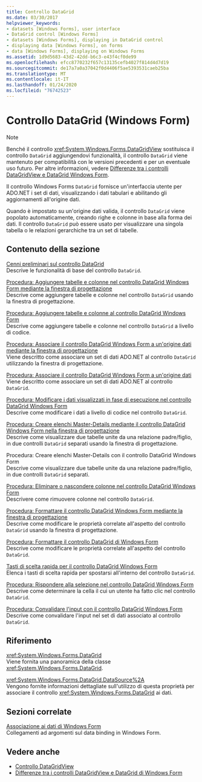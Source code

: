 ```yaml
---
title: Controllo DataGrid
ms.date: 03/30/2017
helpviewer_keywords:
- datasets [Windows Forms], user interface
- DataGrid control [Windows Forms]
- datasets [Windows Forms], displaying in DataGrid control
- displaying data [Windows Forms], on forms
- data [Windows Forms], displaying on Windows Forms
ms.assetid: 1d9d5683-43d2-42dd-b6c3-e43f4cf0de99
ms.openlocfilehash: efcc8770232f657c13135cefb4027f814d4d7d19
ms.sourcegitcommit: de17a7a0a37042f0d4406f5ae5393531caeb25ba
ms.translationtype: MT
ms.contentlocale: it-IT
ms.lasthandoff: 01/24/2020
ms.locfileid: "76742523"
---
```

# <a name="datagrid-control-windows-forms"></a>Controllo DataGrid (Windows Form)
> [!NOTE]
> Benché il controllo <xref:System.Windows.Forms.DataGridView> sostituisca il controllo `DataGrid` aggiungendovi funzionalità, il controllo `DataGrid` viene mantenuto per compatibilità con le versioni precedenti e per un eventuale uso futuro. Per altre informazioni, vedere [Differenze tra i controlli DataGridView e DataGrid Windows Form](differences-between-the-windows-forms-datagridview-and-datagrid-controls.md).  
  
 Il controllo Windows Forms `DataGrid` fornisce un'interfaccia utente per ADO.NET i set di dati, visualizzando i dati tabulari e abilitando gli aggiornamenti all'origine dati.  
  
 Quando è impostato su un'origine dati valida, il controllo `DataGrid` viene popolato automaticamente, creando righe e colonne in base alla forma dei dati. Il controllo `DataGrid` può essere usato per visualizzare una singola tabella o le relazioni gerarchiche tra un set di tabelle.  
  
## <a name="in-this-section"></a>Contenuto della sezione  
 [Cenni preliminari sul controllo DataGrid](datagrid-control-overview-windows-forms.md)  
 Descrive le funzionalità di base del controllo `DataGrid`.  
  
 [Procedura: Aggiungere tabelle e colonne nel controllo DataGrid Windows Form mediante la finestra di progettazione](add-tables-and-columns-to-wf-datagrid-control-using-the-designer.md)  
 Descrive come aggiungere tabelle e colonne nel controllo `DataGrid` usando la finestra di progettazione.  
  
 [Procedura: Aggiungere tabelle e colonne al controllo DataGrid Windows Form](how-to-add-tables-and-columns-to-the-windows-forms-datagrid-control.md)  
 Descrive come aggiungere tabelle e colonne nel controllo `DataGrid` a livello di codice.  
  
 [Procedura: Associare il controllo DataGrid Windows Form a un'origine dati mediante la finestra di progettazione](bind-wf-datagrid-control-to-a-data-source-using-the-designer.md)  
 Viene descritto come associare un set di dati ADO.NET al controllo `DataGrid` utilizzando la finestra di progettazione.  
  
 [Procedura: Associare il controllo DataGrid Windows Form a un'origine dati](how-to-bind-the-windows-forms-datagrid-control-to-a-data-source.md)  
 Viene descritto come associare un set di dati ADO.NET al controllo `DataGrid`.  
  
 [Procedura: Modificare i dati visualizzati in fase di esecuzione nel controllo DataGrid Windows Form](change-displayed-data-at-run-time-wf-datagrid-control.md)  
 Descrive come modificare i dati a livello di codice nel controllo `DataGrid`.  
  
 [Procedura: Creare elenchi Master-Details mediante il controllo DataGrid Windows Form nella finestra di progettazione](create-master-details-lists-with-wf-datagrid-control-using-the-designer.md)  
 Descrive come visualizzare due tabelle unite da una relazione padre/figlio, in due controlli `DataGrid` separati usando la finestra di progettazione.  
  
 Procedura: Creare elenchi Master-Details con il controllo DataGrid Windows Form  
 Descrive come visualizzare due tabelle unite da una relazione padre/figlio, in due controlli `DataGrid` separati.  
  
 [Procedura: Eliminare o nascondere colonne nel controllo DataGrid Windows Form](how-to-delete-or-hide-columns-in-the-windows-forms-datagrid-control.md)  
 Descrivere come rimuovere colonne nel controllo `DataGrid`.  
  
 [Procedura: Formattare il controllo DataGrid Windows Form mediante la finestra di progettazione](how-to-format-the-windows-forms-datagrid-control-using-the-designer.md)  
 Descrive come modificare le proprietà correlate all'aspetto del controllo `DataGrid` usando la finestra di progettazione.  
  
 [Procedura: Formattare il controllo DataGrid di Windows Form](how-to-format-the-windows-forms-datagrid-control.md)  
 Descrive come modificare le proprietà correlate all'aspetto del controllo `DataGrid`.  
  
 [Tasti di scelta rapida per il controllo DataGrid Windows Form](keyboard-shortcuts-for-the-windows-forms-datagrid-control.md)  
 Elenca i tasti di scelta rapida per spostarsi all'interno del controllo `DataGrid`.  
  
 [Procedura: Rispondere alla selezione nel controllo DataGrid Windows Form](how-to-respond-to-clicks-in-the-windows-forms-datagrid-control.md)  
 Descrive come determinare la cella il cui un utente ha fatto clic nel controllo `DataGrid`.  
  
 [Procedura: Convalidare l'input con il controllo DataGrid Windows Form](how-to-validate-input-with-the-windows-forms-datagrid-control.md)  
 Descrive come convalidare l'input nel set di dati associato al controllo `DataGrid`.  
  
## <a name="reference"></a>Riferimento  
 <xref:System.Windows.Forms.DataGrid>  
 Viene fornita una panoramica della classe <xref:System.Windows.Forms.DataGrid>.  
  
 <xref:System.Windows.Forms.DataGrid.DataSource%2A>  
 Vengono fornite informazioni dettagliate sull'utilizzo di questa proprietà per associare il controllo <xref:System.Windows.Forms.DataGrid> ai dati.  
  
## <a name="related-sections"></a>Sezioni correlate  
 [Associazione ai dati di Windows Form](../windows-forms-data-binding.md)  
 Collegamenti ad argomenti sul data binding in Windows Form.  
  
## <a name="see-also"></a>Vedere anche

- [Controllo DataGridView](datagridview-control-windows-forms.md)
- [Differenze tra i controlli DataGridView e DataGrid di Windows Form](differences-between-the-windows-forms-datagridview-and-datagrid-controls.md)
